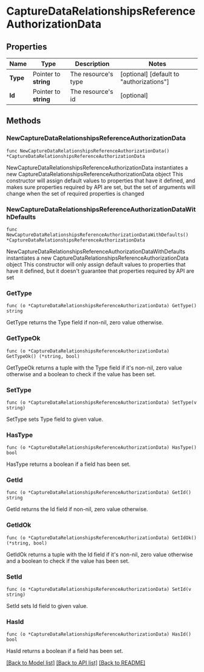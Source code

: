 # CaptureDataRelationshipsReferenceAuthorizationData

## Properties

Name | Type | Description | Notes
------------ | ------------- | ------------- | -------------
**Type** | Pointer to **string** | The resource&#39;s type | [optional] [default to "authorizations"]
**Id** | Pointer to **string** | The resource&#39;s id | [optional] 

## Methods

### NewCaptureDataRelationshipsReferenceAuthorizationData

`func NewCaptureDataRelationshipsReferenceAuthorizationData() *CaptureDataRelationshipsReferenceAuthorizationData`

NewCaptureDataRelationshipsReferenceAuthorizationData instantiates a new CaptureDataRelationshipsReferenceAuthorizationData object
This constructor will assign default values to properties that have it defined,
and makes sure properties required by API are set, but the set of arguments
will change when the set of required properties is changed

### NewCaptureDataRelationshipsReferenceAuthorizationDataWithDefaults

`func NewCaptureDataRelationshipsReferenceAuthorizationDataWithDefaults() *CaptureDataRelationshipsReferenceAuthorizationData`

NewCaptureDataRelationshipsReferenceAuthorizationDataWithDefaults instantiates a new CaptureDataRelationshipsReferenceAuthorizationData object
This constructor will only assign default values to properties that have it defined,
but it doesn't guarantee that properties required by API are set

### GetType

`func (o *CaptureDataRelationshipsReferenceAuthorizationData) GetType() string`

GetType returns the Type field if non-nil, zero value otherwise.

### GetTypeOk

`func (o *CaptureDataRelationshipsReferenceAuthorizationData) GetTypeOk() (*string, bool)`

GetTypeOk returns a tuple with the Type field if it's non-nil, zero value otherwise
and a boolean to check if the value has been set.

### SetType

`func (o *CaptureDataRelationshipsReferenceAuthorizationData) SetType(v string)`

SetType sets Type field to given value.

### HasType

`func (o *CaptureDataRelationshipsReferenceAuthorizationData) HasType() bool`

HasType returns a boolean if a field has been set.

### GetId

`func (o *CaptureDataRelationshipsReferenceAuthorizationData) GetId() string`

GetId returns the Id field if non-nil, zero value otherwise.

### GetIdOk

`func (o *CaptureDataRelationshipsReferenceAuthorizationData) GetIdOk() (*string, bool)`

GetIdOk returns a tuple with the Id field if it's non-nil, zero value otherwise
and a boolean to check if the value has been set.

### SetId

`func (o *CaptureDataRelationshipsReferenceAuthorizationData) SetId(v string)`

SetId sets Id field to given value.

### HasId

`func (o *CaptureDataRelationshipsReferenceAuthorizationData) HasId() bool`

HasId returns a boolean if a field has been set.


[[Back to Model list]](../README.md#documentation-for-models) [[Back to API list]](../README.md#documentation-for-api-endpoints) [[Back to README]](../README.md)


